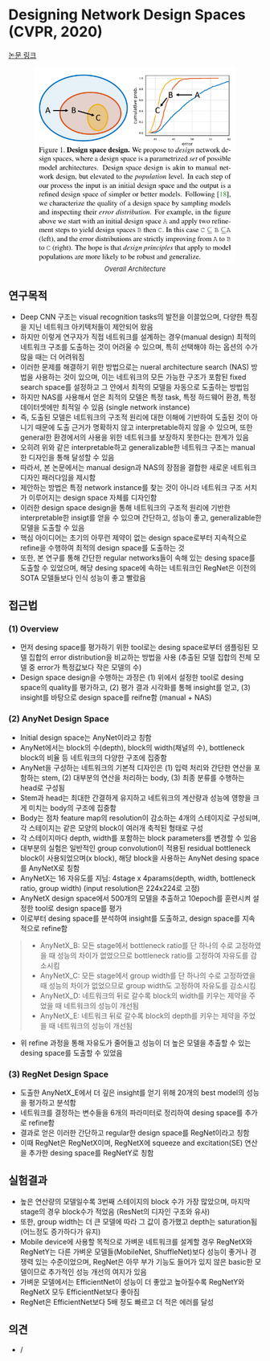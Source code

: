 # Designing Network Design Spaces (CVPR, 2020)

[논문 링크](https://openaccess.thecvf.com/content_CVPR_2020/html/Radosavovic_Designing_Network_Design_Spaces_CVPR_2020_paper.html)

<p align="center">
    <img width="400" alt='fig1' src="./img/01_14_01.png?raw=true"></br>
    <em><font size=2>Overall Architecture</font></em>
</p>

## 연구목적
- Deep CNN 구조는 visual recognition tasks의 발전을 이끌었으며, 다양한 특징을 지닌 네트워크 아키텍처들이 제안되어 왔음
- 하지만 이렇게 연구자가 직접 네트워크를 설계하는 경우(manual design) 최적의 네트워크 구조를 도출하는 것이 어려울 수 있으며, 특히 선택해야 하는 옵션의 수가 많을 때는 더 어려워짐
- 이러한 문제를 해결하기 위한 방법으로는 nueral architecture search (NAS) 방법을 사용하는 것이 있으며, 이는 네트워크의 모든 가능한 구조가 포함된 fixed search space를 설정하고 그 안에서 최적의 모델을 자동으로 도출하는 방법임
- 하지만 NAS를 사용해서 얻은 최적의 모델은 특정 task, 특정 하드웨어 환경, 특정 데이터셋에만 최적일 수 있음 (single network instance)
- 즉, 도출된 모델은 네트워크의 구조적 원리에 대한 이해에 기반하여 도출된 것이 아니기 때문에 도출 근거가 명확하지 않고 interpretable하지 않을 수 있으며, 또한 general한 환경에서의 사용을 위한 네트워크를 보장하지 못한다는 한계가 있음
- 오히려 위와 같은 interpretable하고 generalizable한 네트워크 구조는 manual한 디자인을 통해 달성할 수 있음
- 따라서, 본 논문에서는 manual design과 NAS의 장점을 결합한 새로운 네트워크 디자인 패러다임을 제시함
- 제안하는 방법은 특정 network instance를 찾는 것이 아니라 네트워크 구조 서치가 이루어지는 design space 자체를 디자인함
- 이러한 design space design을 통해 네트워크의 구조적 원리에 기반한 interpretable한 insigt를 얻을 수 있으며 간단하고, 성능이 좋고, generalizable한 모델을 도출할 수 있음
- 핵심 아이디어는 초기의 아무런 제약이 없는 design space로부터 지속적으로 refine을 수행하여 최적의 design space를 도출하는 것
- 또한, 본 연구를 통해 간단한 regular networks들이 속해 있는 desing space를 도출할 수 있었으며, 해당 desing space에 속하는 네트워크인 RegNet은 이전의 SOTA 모델들보다 인식 성능이 좋고 빨랐음

## 접근법
### (1) Overview
- 먼저 desing space를 평가하기 위한 tool로는 desing space로부터 샘플링된 모델 집합의 error distribution을 비교하는 방법을 사용 (추출된 모델 집합의 전체 모델 중 error가 특정값보다 작은 모델의 수)
- Design space design을 수행하는 과정은 (1) 위에서 설정한 tool로 desing space의 quality를 평가하고, (2) 평가 결과 시각화를 통해 insight를 얻고, (3) insight를 바탕으로 design space를 reifne함 (manual + NAS)

### (2) AnyNet Design Space
- Initial design space는 AnyNet이라고 칭함
- AnyNet에서는 block의 수(depth), block의 width(채널의 수), bottleneck block의 비율 등 네트워크의 다양한 구조에 집중함
- AnyNet을 구성하는 네트워크의 기본적 디자인은 (1) 입력 처리와 간단한 연산을 포함하는 stem, (2) 대부분의 연산을 처리하는 body, (3) 최종 분류를 수행하는 head로 구성됨
- Stem과 head는 최대한 간결하게 유지하고 네트워크의 계산량과 성능에 영향을 크게 미치는 body의 구조에 집중함
- Body는 점차 feature map의 resolution이 감소하는 4개의 스테이지로 구성되며, 각 스테이지는 같은 모양의 block이 여러개 축적된 형태로 구성
- 각 스테이지마다 depth, width를 포함하는 block parameters를 변경할 수 있음
- 대부분의 실험은 일반적인 group convolution이 적용된 residual bottleneck block이 사용되었으며(x block), 해당 block을 사용하는 AnyNet desing space를 AnyNetX로 칭함
- AnyNetX는 16 자유도를 지님: 4stage x 4params(depth, width, bottleneck ratio, group width) (input resolution은 224x224로 고정)
- AnyNetX design space에서 500개의 모델을 추출하고 10epoch를 훈련시켜 설정한 tool로 design space를 평가
- 이로부터 desing space를 분석하여 insight를 도출하고, design space를 지속적으로 refine함
> - AnyNetX_B: 모든 stage에서 bottleneck ratio를 단 하나의 수로 고정하였을 때 성능의 차이가 없었으므로 bottleneck ratio를 고정하여 자유도를 감소시킴
> - AnyNetX_C: 모든 stage에서 group width를 단 하나의 수로 고정하였을 때 성능의 차이가 없었으므로 group width도 고정하여 자유도를 감소시킴
> - AnyNetX_D: 네트워크의 뒤로 갈수록 block의 width를 키우는 제약을 주었을 때 네트워크의 성능이 개선됨
> - AnyNetX_E: 네트워크 뒤로 갈수록 block의 depth를 키우는 제약을 주었을 때 네트워크의 성능이 개선됨
- 위 refine 과정을 통해 자유도가 줄어들고 성능이 더 높은 모델을 추출할 수 있는 desing space를 도출할 수 있었음

### (3) RegNet Design Space
- 도출한 AnyNetX_E에서 더 깊은 insight를 얻기 위해 20개의 best model의 성능을 평가하고 분석함
- 네트워크를 결정하는 변수들을 6개의 파라미터로 정리하여 desing space를 추가로 refine함
- 결과로 얻은 이러한 간단하고 regular한 design space를 RegNet이라고 칭함
- 이때 RegNet은 RegNetX이며, RegNetX에 squeeze and excitation(SE) 연산을 추가한 desing space를 RegNetY로 칭함

## 실험결과
- 높은 연산량의 모델일수록 3번째 스테이지의 block 수가 가장 많았으며, 마지막 stage의 경우 block수가 적었음 (ResNet의 디자인 구조와 유사)
- 또한, group width는 더 큰 모델에 따라 그 값이 증가했고 depth는 saturation됨 (어느정도 증가하다가 유지)
- Mobile device에 사용할 목적으로 가벼운 네트워크를 설계할 경우 RegNetX와 RegNetY는 다른 가벼운 모델들(MobileNet, ShuffleNet)보다 성능이 좋거나 경쟁력 있는 수준이었으며, RegNet은 아무 부가 기능도 들어가 있지 않은 basic한 모델이므로 추가적인 성능 개선의 여지가 있음
- 가벼운 모델에서는 EfficientNet이 성능이 더 좋았고 높아질수록 RegNetY와 RegNetX 모두 EfficientNet보다 좋아짐
- RegNet은 EfficientNet보다 5배 정도 빠르고 더 적은 에러를 달성

## 의견
- /